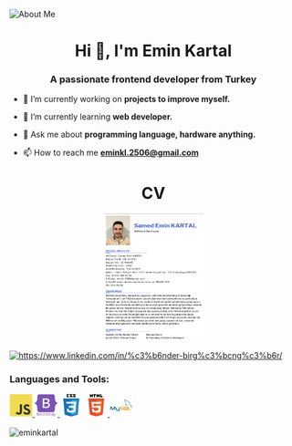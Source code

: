 ![About Me](https://github.com/EminKartal/EminKartal/blob/main/gif.gif)


<h1 align="center">Hi 👋, I'm Emin Kartal</h1>
<h3 align="center">A passionate frontend developer from Turkey</h3>

- 🔭 I’m currently working on **projects to improve myself.**

- 🌱 I’m currently learning **web developer.**

- 💬 Ask me about **programming language, hardware anything.**

- 📫 How to reach me **eminkl.2506@gmail.com**

<h1 align="center"> CV </h1>


<p align="center">
<a href="https://drive.google.com/file/d/1NAjPnI2-nJhTJiLXYMJFCROAS5gvaSQC/view?usp=sharing" target="_blank" rel="noreferrer"> <img  align="center" src="https://github.com/EminKartal/EminKartal/blob/main/cv.png" alt="android" width="175" height="225"/> </a>
</p>


<p align="left">
<a href="www.linkedin.com/in/emin-kartal/" target="blank"> <img align="center" src="https://raw.githubusercontent.com/rahuldkjain/github-profile-readme-generator/master/src/images/icons/Social/linked-in-alt.svg" alt="https://www.linkedin.com/in/%c3%b6nder-birg%c3%bcng%c3%b6r/" height="30" width="40" /></a>
</p>





<h3 align="left">Languages and Tools:</h3>
 <a href="https://developer.mozilla.org/en-US/docs/Web/JavaScript" target="_blank" rel="noreferrer"> <img src="https://raw.githubusercontent.com/devicons/devicon/master/icons/javascript/javascript-original.svg" alt="javascript" width="40" height="40"/> </a>
</a> <a href="https://getbootstrap.com" target="_blank" rel="noreferrer"> <img src="https://raw.githubusercontent.com/devicons/devicon/master/icons/bootstrap/bootstrap-plain-wordmark.svg" alt="bootstrap" width="40" height="40"/> </a> <a href="https://www.w3schools.com/css/" target="_blank" rel="noreferrer"> <img src="https://raw.githubusercontent.com/devicons/devicon/master/icons/css3/css3-original-wordmark.svg" alt="css3" width="40" height="40"/></a> <a href="https://www.w3.org/html/" target="_blank" rel="noreferrer"> <img src="https://raw.githubusercontent.com/devicons/devicon/master/icons/html5/html5-original-wordmark.svg" alt="html5" width="40" height="40"/> </a></a> <a href="https://www.mysql.com/" target="_blank" rel="noreferrer"> <img src="https://raw.githubusercontent.com/devicons/devicon/master/icons/mysql/mysql-original-wordmark.svg" alt="mysql" width="40" height="40"/> </a>

<p><img align="center" src="https://github-readme-stats.vercel.app/api/top-langs?username=eminkartal&show_icons=true&locale=en&layout=compact" alt="eminkartal" /></p>
